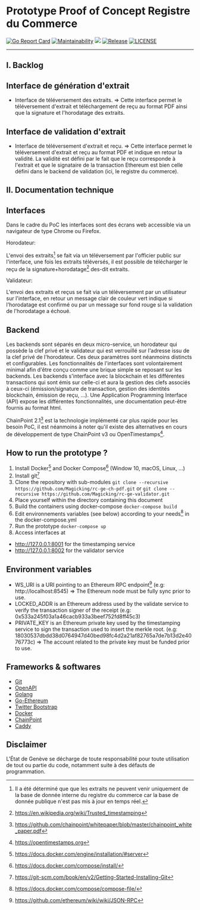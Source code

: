 Prototype Proof of Concept Registre du Commerce
===============================================

[![Go Report Card](https://goreportcard.com/badge/github.com/lo-enterprise/blockchain-document-validateur)](https://goreportcard.com/report/github.com/lo-enterprise/blockchain-document-validateur)
[![Maintainability](https://api.codeclimate.com/v1/badges/c02dea512b8d7e2dd38a/maintainability)](https://codeclimate.com/github/lo-enterprise/blockchain-document-validateur/maintainability)
[![](https://images.microbadger.com/badges/image/loenterprise/blockchain-document-validateur.svg)](https://microbadger.com/images/loenterprise/blockchain-document-validateur "Get your own image badge on microbadger.com")
[![Release](https://img.shields.io/github/release/lo-enterprise/blockchain-document-validateur.svg?style=flat-square)](https://github.com/lo-enterprise/blockchain-document-validateur/releases)
[![LICENSE](https://img.shields.io/github/license/lo-enterprise/blockchain-document-validateur.svg?style=flat-square)](https://github.com/lo-enterprise/blockchain-document-validateur/blob/master/LICENSE.txt)

---------

I. Backlog
--------------
Interface de génération d'extrait
--------------------------------
 - Interface de téléversement des extraits.
 => Cette interface permet le téléversement d'extrait et téléchargement de reçu au format PDF ainsi que la signature et l'horodatage des extraits.
 
 Interface de validation d'extrait
--------------------------------
 - Interface de téléversement d'extrait et reçu.
 => Cette interface permet le téléversement d'extrait et reçu au format PDF et indique en retour la validité.
 La validité est défini par le fait que le reçu corresponde à l'extrait et que le signataire de la transaction Ethereum est bien celle défini dans le backend de validation (ici, le registre du commerce).

II. Documentation technique
--------------------------------

Interfaces
------------
Dans le cadre du PoC les interfaces sont des écrans web accessible via un navigateur de type Chrome ou Firefox.

Horodateur:

L'envoi des extraits[^extrait] se fait via un téléversement par l'officier public sur l'interface, une fois les extraits téléversés, il est possible de télécharger le reçu de la signature+horodatage[^trustedtimestamping] des-dit extraits.

[^extrait]: Il a été déterminé que que les extraits ne peuvent venir uniquement de la base de donnée interne du registre du commerce car la base de donnée publique n'est pas mis à jour en temps réel.

[^trustedtimestamping]: https://en.wikipedia.org/wiki/Trusted_timestamping

Validateur:

L'envoi des extraits et reçus se fait via un téléversement par un utilisateur sur l'interface, en retour un message clair de couleur vert indique si l'horodatage est confirmé ou par un message sur fond rouge si la validation de l'horodatage a échoué.

Backend
-------
Les backends sont séparés en deux micro-service, un horodateur qui possède la clef privé et le validateur qui est verrouillé sur l'adresse issu de la clef privé de l'horodateur.
Ces deux paramètres sont néanmoins distincts et configurables.
Les fonctionnalités de l'interfaces sont volontairement minimal afin d'être conçu comme une brique simple se reposant sur les backends.
Les backends s'interface avec la blockchain et les différentes transactions qui sont émis sur celle-ci et aura la gestion des clefs associés à ceux-ci (émission/signature de transaction, gestion des identités blockchain, émission de reçu, ...).
Une Application Programming Interface (API) expose les différentes fonctionnalités, une documentation peut-être fournis au format html.

ChainPoint 2.1[^chainpoint] est la technologie implémenté car plus rapide pour les besoin PoC, il est néanmoins à noter qu'il existe des alternatives en cours de développement de type ChainPoint v3 ou OpenTimestamps[^opentimestamps].

[^chainpoint]: https://github.com/chainpoint/whitepaper/blob/master/chainpoint_white_paper.pdf

[^opentimestamps]: https://opentimestamps.org

How to run the prototype ?
----------

1. Install Docker[^docker] and Docker Compose[^dockercompose] (Window 10, macOS, Linux, ...)
2. Install git[^git]
3. Clone the repository with sub-modules
``` git clone --recursive https://github.com/Magicking/rc-ge-ch-pdf.git ```
or
``` git clone --recursive https://github.com/Magicking/rc-ge-validator.git ```
3. Place yourself within the directory containing this document
4. Build the containers using docker-compose
``` docker-compose build ```
5. Edit environnements variables (see below) according to your needs[^dockercomposespec] in the docker-compose.yml
6. Run the prototype
```docker-compose up```
7. Access interfaces at 
 - http://127.0.0.1:8001 for the timestamping service
 - http://127.0.0.1:8002 for the validator service
[^docker]: https://docs.docker.com/engine/installation/#server

[^dockercompose]: https://docs.docker.com/compose/install/

[^git]: https://git-scm.com/book/en/v2/Getting-Started-Installing-Git

[^dockercomposespec]: https://docs.docker.com/compose/compose-file/

Environment variables
--------------------

 - WS_URI is a URI pointing to an Ethereum RPC endpoint[^RPC] (e.g: http://localhost:8545)
 => The Ethereum node must be fully sync prior to use.
 - LOCKED_ADDR is an Ethereum address used by the validate service to verify the transaction signer of the receipt (e.g: 0x533a245f03a1a46cacb933a3beef752fd8ff45c3)
 - PRIVATE_KEY is an Ethereum private key used by the timestamping service to sign the transaction used to insert the merkle root. (e.g: 18030537dbdd38d0764947d40bed98fc4d2a21af82765a7de7b13d2e4076773c)
 => The account related to the private key must be funded prior to use.
[^RPC]: https://github.com/ethereum/wiki/wiki/JSON-RPC

Frameworks & softwares
------------

 - [Git](https://git-scm.com)
 - [OpenAPI](https://www.openapis.org/)
 - [Golang](https://golang.org/)
 - [Go-Ethereum](https://geth.ethereum.org/)
 - [Twitter Bootstrap](http://getbootstrap.com/)
 - [Docker](https://www.docker.com/)
 - [ChainPoint](https://chainpoint.org)
 - [Caddy](https://caddyserver.com)

Disclaimer
----------
L'État de Genève se décharge de toute responsabilité pour toute utilisation de tout ou partie du code, notamment suite à des défauts de programmation.
